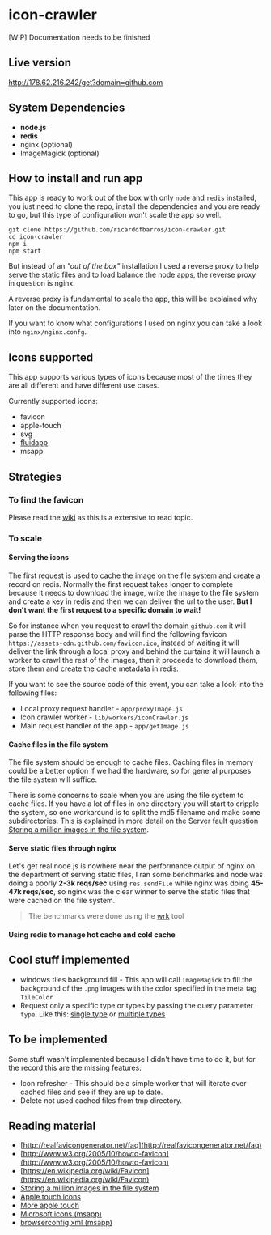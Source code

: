 # icon-crawler

[WIP] Documentation needs to be finished

## Live version
http://178.62.216.242/get?domain=github.com

## System Dependencies
- **node.js**
- **redis**
- nginx (optional)
- ImageMagick (optional)

## How to install and run app

This app is ready to work out of the box with only `node` and `redis` installed, you just need to clone the repo, install the dependencies and you are ready to go, but this type of configuration won't scale the app so well.

```shell
git clone https://github.com/ricardofbarros/icon-crawler.git
cd icon-crawler
npm i
npm start
```

But instead of an _"out of the box"_ installation I used a reverse proxy to help serve the static files  and to load balance the node apps, the reverse proxy in question is nginx.

A reverse proxy is fundamental to scale the app, this will be explained why later on the documentation.

If you want to know what configurations I used on nginx you can take a look into `nginx/nginx.confg`.

## Icons supported
This app supports various types of icons because most of the times they are all different and have different use cases.

Currently supported icons:

- favicon
- apple-touch
- svg
- [fluidapp](http://fluidapp.com/)
- msapp

## Strategies

### To find the favicon
Please read the [wiki]() as this is a extensive to read topic.

### To scale

#### Serving the icons

The first request is used to cache the image on the file system and create a record on redis.
Normally the first request takes longer to complete because it needs to download the image, write the image to the file system and create a key in redis and then we can deliver the url to the user. **But I don't want the first request to a specific domain to wait!**

So for instance when you request to crawl the domain `github.com` it will parse the HTTP response body and will find the following favicon `https://assets-cdn.github.com/favicon.ico`, instead of waiting it will deliver the link through a local proxy and behind the curtains it will launch a worker to crawl the rest of the images, then it proceeds to download them, store them and create the cache metadata in redis.

If you want to see the source code of this event, you can take a look into the following files:
- Local proxy request handler - `app/proxyImage.js`
- Icon crawler worker - `lib/workers/iconCrawler.js`
- Main request handler of the app - `app/getImage.js`

#### Cache files in the file system
The file system should be enough to cache files. Caching files in memory could be a better option if we had the hardware, so for general purposes the file system will suffice.

There is some concerns to scale when you are using the file system to cache files.
If you have a lot of files in one directory you will start to cripple the system, so one workaround is to split the md5 filename and make some subdirectories. This is explained in more detail on the Server fault question [Storing a million images in the file system](#fs).

#### Serve static files through nginx
Let's get real node.js is nowhere near the performance output of nginx on the department of serving static files, I ran some benchmarks and node was doing a poorly **2-3k reqs/sec** using `res.sendFile` while nginx was doing **45-47k reqs/sec**, so nginx was the clear winner to serve the static files that were cached on the file system.

> The benchmarks were done using the [wrk](https://github.com/wg/wrk) tool

#### Using redis to manage hot cache and cold cache

## Cool stuff implemented
- windows tiles background fill - This app will call `ImageMagick` to fill the background of the `.png` images with the color specified in the meta tag `TileColor`
- Request only a specific type or types by passing the query parameter `type`. Like this: [single type](http://178.62.216.242/get?domain=github.com&type=svg) or [multiple types](http://178.62.216.242/get?domain=github.com&type[0]=svg&type[1]=favicon) 


## To be implemented
Some stuff wasn't implemented because I didn't have time to do it, but for the record this are the missing features:

- Icon refresher - This should be a simple worker that will iterate over cached files and see if they are up to date.
- Delete not used cached files from tmp directory.

## Reading material

- [http://realfavicongenerator.net/faq](http://realfavicongenerator.net/faq)
- [http://www.w3.org/2005/10/howto-favicon](http://www.w3.org/2005/10/howto-favicon)
- [https://en.wikipedia.org/wiki/Favicon](https://en.wikipedia.org/wiki/Favicon)
- <a name="fs"></a>[Storing a million images in the file system](http://serverfault.com/questions/95444/storing-a-million-images-in-the-filesystem)
- [Apple touch icons](https://developer.apple.com/library/ios/documentation/AppleApplications/Reference/SafariWebContent/ConfiguringWebApplications/ConfiguringWebApplications.html)
- [More apple touch](https://realfavicongenerator.net/blog/apple-touch-icon-the-good-the-bad-the-ugly/)
- [Microsoft icons (msapp)](https://msdn.microsoft.com/en-us/library/dn255024.aspx)
- [browserconfig.xml (msapp)](http://stackoverflow.com/a/26626329/2862991)
